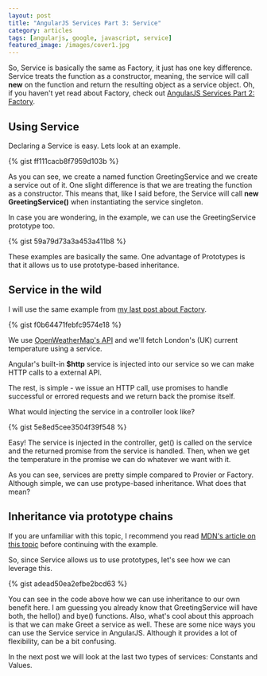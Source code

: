 ```yaml
---
layout: post
title: "AngularJS Services Part 3: Service"
category: articles
tags: [angularjs, google, javascript, service]
featured_image: /images/cover1.jpg
---
```


So, Service is basically the same as Factory, it just has one key difference.
Service treats the function as a constructor, meaning, the service will call
**new** on the function and return the resulting object as a service object.
Oh, if you haven't yet read about Factory, check out
[AngularJS Services Part 2: Factory](http://eftimov.net/blog/articles/2015/02/27/angularjs-services-part-2.html).

## Using Service

Declaring a Service is easy. Lets look at an example.

{% gist ff111cacb8f7959d103b %}

As you can see, we create a named function GreetingService and we create a
service out of it. One slight difference is that we are treating the function as
a constructor. This means that, like I said before, the Service will call
**new GreetingService()** when instantiating the service singleton.

In case you are wondering, in the example, we can use the GreetingService prototype too.

{% gist 59a79d73a3a453a411b8 %}

These examples are basically the same. One advantage of Prototypes is that it
allows us to use prototype-based inheritance.

## Service in the wild

I will use the same example from [my last post about Factory](http://eftimov.net/blog/articles/2015/02/27/angularjs-services-part-2.html).

{% gist f0b64471febfc9574e18 %}

We use [OpenWeatherMap's API](http://openweathermap.org/) and we'll fetch
London's (UK) current temperature using a service.

Angular's built-in **$http** service is injected into our service so we can
make HTTP calls to a external API.

The rest, is simple - we issue an HTTP call, use promises to handle successful or
errored requests and we return back the promise itself.

What would injecting the service in a controller look like?

{% gist 5e8ed5cee3504f39f548 %}

Easy! The service is injected in the controller, get() is called on the
service and the returned promise from the service is handled. Then, when we get
the temperature in the promise we can do whatever we want with it.

As you can see, services are pretty simple compared to Provier or Factory. Although simple,
we can use protype-based inheritance. What does that mean?

## Inheritance via prototype chains

If you are unfamiliar with this topic, I recommend you read
[MDN's article on this topic](https://developer.mozilla.org/en-US/docs/Web/JavaScript/Inheritance_and_the_prototype_chain)
before continuing with the example.

So, since Service allows us to use prototypes, let's see how we can leverage this.

{% gist adead50ea2efbe2bcd63 %}

You can see in the code above how we can use inheritance to our own benefit here.
I am guessing you already know that GreetingService will have both, the
hello() and bye() functions. Also, what's cool about this approach is that we can
make Greet a service as well. These are some nice ways you can use the Service service in
AngularJS. Although it provides a lot of flexibility, can be a bit confusing.

In the next post we will look at the last two types of services: Constants and Values.
